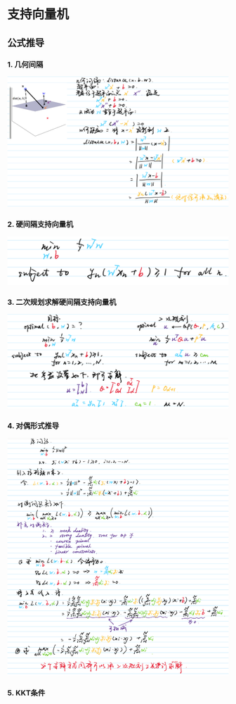 # 支持向量机

## 公式推导

### 1. 几何间隔

![distance](./images/distance.png)

### 2. 硬间隔支持向量机

![](./images/硬间隔支持向量机.png)

### 3. 二次规划求解硬间隔支持向量机

![](./images/二次规划.png)

### 4. 对偶形式推导

![](./images/对偶形式.png)

### 5. KKT条件

